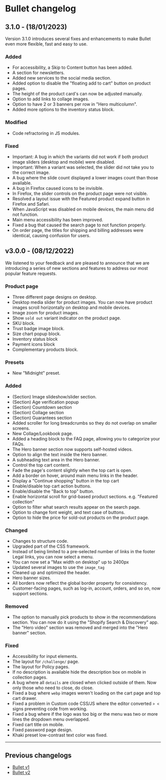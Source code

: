 # Bullet changelog

## 3.1.0 - (18/01/2023)

Version 3.1.0 introduces several fixes and enhancements to make Bullet even more flexible, fast and easy to use.

### Added 
- For accessibility, a Skip to Content button has been added. 
- A section for newsletters.
- Added new services to the social media section. 
- Added option to disable the "floating add to cart" button on product pages. 
- The height of the product card's can now be adjusted manually. 
- Option to add links to collage images.
- Option to have 2 or 3 banners per row in "Hero multicolumn".
- Added more options to the inventory status block.

### Modified 
- Code refractoring in JS modules.

### Fixed
- Important: A bug in which the variants did not work if both product image sliders (desktop and mobile) were disabled.
- Important: When a variant was selected, the slider did not take you to the correct image.
- A bug where the slide count displayed a lower images count than those available.
- A bug in Firefox caused icons to be invisible. 
- In Firefox, the slider controls on the product page were not visible. 
- Resolved a layout issue with the Featured product expand button in Firefox and Safari. 
- When JavaScript was disabled on mobile devices, the main menu did not function. 
- Main menu accessibility has been improved.
- Fixed a bug that caused the search page to not function properly.
- On order page, the titles for shipping and billing addresses were identical, causing confusion for users.

## v3.0.0 - (08/12/2022)

We listened to your feedback and are pleased to announce that we are introducing a series of new sections and features to address our most popular feature requests.

### Product page
- Three different page designs on desktop.
- Desktop media slider for product images. You can now have product images scroll horizontally on desktop and mobile devices.
- Image zoom for product images.
- Show `sold out` variant indicator on the product page.
- SKU block.
- Trust badge image block.
- Size chart popup block.
- Inventory status block
- Payment icons block
- Complementary products block.

### Presets
- New "Midnight" preset.

### Added
- (Section) Image slideshow/slider section.
- (Section) Age verification popup
- (Section) Countdown section
- (Section) Collage section
- (Section) Guarantees section
- Added scroller for long breadcrumbs so they do not overlap on smaller screens.
- New Collage/Lookbook page.
- Added a heading block to the FAQ page, allowing you to categorize your FAQs.
- The Hero banner section now supports self-hosted videos.
- Option to align the text inside the Hero banner.
- A subheading text area in the Hero banner.
- Control the top cart content.
- Fade the page's content slightly when the top cart is open.
- Add a border on hover, around main menu links in the header.
- Display a "Continue shopping" button in the top cart
- Enable/disable top cart action buttons.
- Enable/disable the "Back to top" button.
- Enable horizontal scroll for grid-based product sections. e.g. "Featured collection"
- Option to filter what search results appear on the search page.
- Option to change font weight, and text case of buttons.
- Option to hide the price for sold-out products on the product page.

### Changed
- Changes to structure code.
- Upgraded part of the CSS framework.
- Instead of being limited to a pre-selected number of links in the footer Legal links, you can now select a menu.
- You can now set a "Max width on desktop" up to 2400px
- Updated several images to use the `image_tag`
- Cleaned up and optimized the header.
- Hero banner sizes.
- All borders now reflect the global border property for consistency.
- Customer-facing pages, such as log-in, account, orders, and so on, now support sections.

### Removed
- The option to manually pick products to show in the recommendations section. You can now do it using the "Shopify Search & Discovery" app.
- The "Hero video" section was removed and merged into the "Hero banner" section.

### Fixed
- Accessibility for input elements.
- The layout for `/challenge/` page.
- The layout for Policy pages.
- If no description is available hide the description box on mobile in collection pages.
- A bug where all `details` are closed when clicked outside of them. Now only those who need to close, do close.
- Fixed a bug where `webp` images weren't loading on the cart page and top cart drawer.
- Fixed a problem in Custom code CSS/JS where the editor converted `> <` signs preventing code from working.
- Fixed a bug where if the logo was too big or the menu was two or more lines the dropdown menu overlapped.
- Fixed cart title on mobile.
- Fixed password page design.
- Khaki preset low-contrast text color was fixed.

---

## Previous changelogs
- [Bullet v1](https://raw.githubusercontent.com/openxthinking/changelogs/master/bullet/v1.md)
- [Bullet v2](https://raw.githubusercontent.com/openxthinking/changelogs/master/bullet/v2.md)
